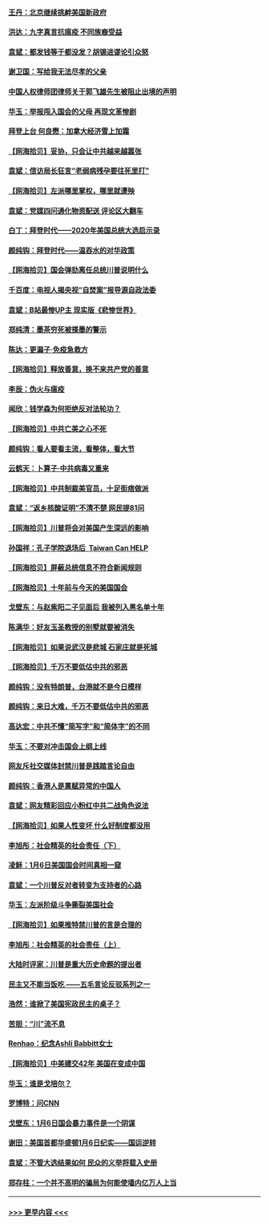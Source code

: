 #### [王丹：北京继续挑衅美国新政府](../pages/nsc993/n12722456.md?t=02010301) 
#### [洪达：九字真言抗瘟疫 不同族裔受益](../pages/nsc993/n12722448.md?t=02010301) 
#### [袁斌：都发钱等于都没发？胡锡进谬论引众怒](../pages/nsc993/n12722393.md?t=02010301) 
#### [谢卫国：写给我无法尽孝的父亲](../pages/nsc993/n12720325.md?t=02010301) 
#### [中国人权律师团律师关于郭飞雄先生被阻止出境的声明](../pages/nsc993/n12720203.md?t=02010301) 
#### [华玉：举报闯入国会的父母 再现文革惨剧](../pages/nsc993/n12719070.md?t=02010301) 
#### [拜登上台 何良懋：加拿大经济雪上加霜](../pages/nsc993/n12718943.md?t=02010301) 
#### [【网海拾贝】妥协，只会让中共越来越嚣张](../pages/nsc993/n12717392.md?t=02010301) 
#### [袁斌：信访局长狂言“老弱病残孕要往死里打”](../pages/nsc993/n12717343.md?t=02010301) 
#### [【网海拾贝】左派哪里掌权，哪里就遭殃](../pages/nsc993/n12715009.md?t=02010301) 
#### [袁斌：党媒四问通化物资配送 评论区大翻车](../pages/nsc993/n12714950.md?t=02010301) 
#### [白丁：拜登时代——2020年美国总统大选启示录](../pages/nsc993/n12714920.md?t=02010301) 
#### [颜纯钩：拜登时代——温吞水的对华政策](../pages/nsc993/n12713245.md?t=02010301) 
#### [【网海拾贝】国会弹劾离任总统川普说明什么](../pages/nsc993/n12712816.md?t=02010301) 
#### [千百度：电视人揭央视“自焚案”报导源自政法委](../pages/nsc993/n12709760.md?t=02010301) 
#### [袁斌：B站最惨UP主 现实版《悲惨世界》](../pages/nsc993/n12709686.md?t=02010301) 
#### [郑纯清：墨茶穷死被搽墨的警示](../pages/nsc993/n12709262.md?t=02010301) 
#### [陈达：更漏子·免疫急救方](../pages/nsc993/n12709244.md?t=02010301) 
#### [【网海拾贝】释放善意，换不来共产党的善意](../pages/nsc993/n12708361.md?t=02010301) 
#### [李辰：伪火与瘟疫](../pages/nsc993/n12707981.md?t=02010301) 
#### [闻欣：钱学森为何拒绝反对法轮功？](../pages/nsc993/n12707407.md?t=02010301) 
#### [【网海拾贝】中共亡美之心不死](../pages/nsc993/n12707621.md?t=02010301) 
#### [颜纯钩：看人要看主流，看整体，看大节](../pages/nsc993/n12707536.md?t=02010301) 
#### [云鹤天：卜算子‧中共病毒又重来](../pages/nsc993/n12707408.md?t=02010301) 
#### [【网海拾贝】中共制裁美官员，十足街痞做派](../pages/nsc993/n12705115.md?t=02010301) 
#### [袁斌：“返乡核酸证明”不清不楚 网民提81问](../pages/nsc993/n12704982.md?t=02010301) 
#### [【网海拾贝】川普将会对美国产生深远的影响](../pages/nsc993/n12703045.md?t=02010301) 
#### [孙国祥：孔子学院退场后  Taiwan Can HELP](../pages/nsc993/n12702430.md?t=02010301) 
#### [【网海拾贝】屏蔽总统信息不符合新闻规则](../pages/nsc993/n12699998.md?t=02010301) 
#### [【网海拾贝】十年前与今天的美国国会](../pages/nsc993/n12696993.md?t=02010301) 
#### [戈壁东：与赵紫阳二子见面后 我被列入黑名单十年](../pages/nsc993/n12696215.md?t=02010301) 
#### [陈满华：好友玉圣教授的别墅就要被消失](../pages/nsc993/n12695411.md?t=02010301) 
#### [【网海拾贝】如果说武汉是悲城 石家庄就是死城](../pages/nsc993/n12694589.md?t=02010301) 
#### [【网海拾贝】千万不要低估中共的邪恶](../pages/nsc993/n12692771.md?t=02010301) 
#### [颜纯钩：没有特朗普，台港就不是今日模样](../pages/nsc993/n12692678.md?t=02010301) 
#### [颜纯钩：来日大难，千万不要低估中共的邪恶](../pages/nsc993/n12692080.md?t=02010301) 
#### [高达宏：中共不懂“简写字”和“简体字”的不同](../pages/nsc993/n12692068.md?t=02010301) 
#### [华玉：不要对冲击国会上纲上线](../pages/nsc993/n12689948.md?t=02010301) 
#### [网友斥社交媒体封禁川普是践踏言论自由](../pages/nsc993/n12687482.md?t=02010301) 
#### [颜纯钩：香港人是禀赋异常的中国人](../pages/nsc993/n12685142.md?t=02010301) 
#### [袁斌：网友精彩回应小粉红中共二战角色说法](../pages/nsc993/n12684994.md?t=02010301) 
#### [【网海拾贝】如果人性变坏 什么好制度都没用](../pages/nsc993/n12683000.md?t=02010301) 
#### [李旭彤：社会精英的社会责任（下）](../pages/nsc993/n12680604.md?t=02010301) 
#### [凌稣：1月6日美国国会时间真相一窥](../pages/nsc993/n12682780.md?t=02010301) 
#### [袁斌：一个川普反对者转变为支持者的心路](../pages/nsc993/n12682700.md?t=02010301) 
#### [华玉：左派阶级斗争撕裂美国社会](../pages/nsc993/n12681226.md?t=02010301) 
#### [【网海拾贝】如果推特禁川普的言是合理的](../pages/nsc993/n12681232.md?t=02010301) 
#### [李旭彤：社会精英的社会责任（上）](../pages/nsc993/n12680501.md?t=02010301) 
#### [大陆时评家：川普是重大历史命题的提出者](../pages/nsc993/n12679904.md?t=02010301) 
#### [民主又不能当饭吃 ——五毛言论反驳系列之一](../pages/nsc993/n12679877.md?t=02010301) 
#### [浩然：谁掀了美国宪政民主的桌子？](../pages/nsc993/n12679850.md?t=02010301) 
#### [苦胆：“川”流不息](../pages/nsc993/n12678388.md?t=02010301) 
#### [Renhao：纪念Ashli Babbitt女士](../pages/nsc993/n12678359.md?t=02010301) 
#### [【网海拾贝】中美建交42年 美国在变成中国](../pages/nsc993/n12678324.md?t=02010301) 
#### [华玉：谁是戈培尔？](../pages/nsc993/n12677515.md?t=02010301) 
#### [罗博特：问CNN](../pages/nsc993/n12677172.md?t=02010301) 
#### [戈壁东：1月6日国会暴力事件是一个阴谋](../pages/nsc993/n12674639.md?t=02010301) 
#### [谢田：美国首都华盛顿1月6日纪实——国运逆转](../pages/nsc993/n12673190.md?t=02010301) 
#### [袁斌：不管大选结果如何 民众的义举将载入史册](../pages/nsc993/n12672787.md?t=02010301) 
#### [郑存柱：一个并不高明的骗局为何能使墙内亿万人上当](../pages/nsc993/n12671449.md?t=02010301) 

----
#### [ >>> 更早内容 <<< ](../indexes/nsc993-earlier.md)
